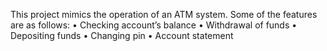 This project mimics the operation of an ATM system. Some of the features are as follows:
•	Checking account’s balance
•	Withdrawal of funds
•	Depositing funds
•	Changing pin
•	Account statement
